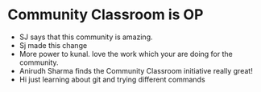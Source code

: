 # Community Classroom is OP

- SJ says that this community is amazing.
- Sj made this change
- More power to kunal. love the work which your are doing for the community.
- Anirudh Sharma finds the Community Classroom initiative really great!
- Hi just learning about git and trying different commands
